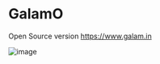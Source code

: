 # GalamO
Open Source version https://www.galam.in


![image](https://github.com/Vishwamithra37/GalamO/assets/53423141/b14e5b80-48fb-439c-a1fe-54e2b5ef7f93)
